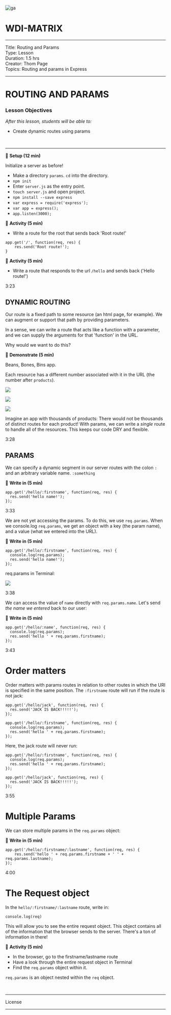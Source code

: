 ![ga](http://mobbook.generalassemb.ly/ga_cog.png)

# WDI-MATRIX

<hr>
Title: Routing and Params<br>
Type: Lesson<br>
Duration: 1.5 hrs <br>
Creator: Thom Page<br>
Topics: Routing and params in Express<br>
<hr>

# ROUTING AND PARAMS

### Lesson Objectives
_After this lesson, students will be able to:_

- Create dynamic routes using params


<br>
<hr> 

&#x1F535; **Setup (12 min)**

Initialize a server as before!

* Make a directory `params`. `cd` into the directory.
* `npm init`
* Enter `server.js` as the entry point.
* `touch server.js` and open project.
* `npm install --save express`
* `var express = require('express');`
* `var app = express();`
* `app.listen(3000);`

&#x1F535; **Activity (5 min)**

* Write a route for the root that sends back 'Root route!'

```
app.get('/', function(req, res) {
	res.send('Root route!');
}
```

&#x1F535; **Activity (5 min)**

* Write a route that responds to the url `/hello` and sends back ('Hello route!')

3:23


## DYNAMIC ROUTING

Our route is a fixed path to some resource (an html page, for example). We can augment or support that path by providing parameters. 

In a sense, we can write a route that acts like a function with a parameter, and we can supply the arguments for that 'function' in the URL.

Why would we want to do this?


&#x1F535; **Demonstrate (5 min)**

Beans, Bones, Bins app.

Each resource has a different number associated with it in the URL (the number after `products`).

![](https://i.imgur.com/thYZmLj.png)

![](https://i.imgur.com/MbVSugh.png)

![](https://i.imgur.com/AfxqGPk.png)

Imagine an app with thousands of products: There would not be thousands of distinct routes for each product! With params, we can write a _single_ route to handle all of the resources. This keeps our code DRY and flexible.

3:28

## PARAMS

We can specify a dynamic segment in our server routes with the colon `:` and an arbitrary variable name. `:something`

&#x1F535; **Write in (5 min)**

```
app.get('/hello/:firstname', function(req, res) {
  res.send('hello name!');
});
```
3:33

We are not yet accessing the params. To do this, we use `req.params`. When we console.log `req.params`, we get an object with a key (the param name), and a value (what we entered into the URL).

&#x1F535; **Write in (5 min)**

```
app.get('/hello/:firstname', function(req, res) {
  console.log(req.params);
  res.send('hello name!');
});
```
req.params in Terminal:

![](https://i.imgur.com/GFt5s7F.png)

3:38

We can access the value of `name` directly with `req.params.name`. Let's send _the name we entered_ back to our user:

&#x1F535; **Write in (5 min)**

```
app.get('/hello/:name', function(req, res) {
  console.log(req.params);
  res.send('hello ' + req.params.firstname);
});
```

3:43

# Order matters

Order matters with params routes in relation to other routes in which the URI is specified in the same position. The `:firstname` route will run if the route is not jack:

```
app.get('/hello/jack', function(req, res) {
  res.send('JACK IS BACK!!!!!');
});

app.get('/hello/:firstname', function(req, res) {
  console.log(req.params);
  res.send('hello ' + req.params.firstname);
});
```

Here, the jack route will never run:

```
app.get('/hello/:firstname', function(req, res) {
  console.log(req.params);
  res.send('hello ' + req.params.firstname);
});

app.get('/hello/jack', function(req, res) {
  res.send('JACK IS BACK!!!!!');
});
```

3:55

# Multiple Params

We can store multiple params in the `req.params` object:

&#x1F535; **Write in (5 min)**

```
app.get('/hello/:firstname/:lastname', function(req, res) {
	res.send('hello ' + req.params.firstname + ' ' + req.params.lastname);
});
```

4:00


# The Request object

In the `hello/:firstname/:lastname` route, write in:

```
console.log(req)
```

This will allow you to see the entire request object. This object contains all of the information that the browser sends to the server. There's a ton of information in there!


&#x1F535; **Activity (5 min)**

* In the browser, go to the firstname/lastname route
* Have a look through the entire request object in Terminal
* Find the `req.params` object within it.

`req.params` is an object nested within the `req` object.




<br>
<hr>
License
<hr>









